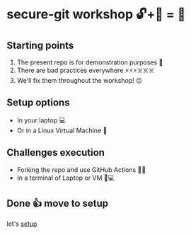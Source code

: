 # secure-git workshop 🔓+🔑 = 🔐

## Starting points
1. The present repo is for demonstration purposes 🚗     
2. There are bad practices everywhere ⚡⚡⚡☠️☠️☠️
3. We'll fix them throughout the workshop! 😉

## Setup options
- In your laptop 💻
- Or in a Linux Virtual Machine 🧵

## Challenges execution
- Forking the repo and use GitHub Actions 🍴🤖
- In a terminal of Laptop or VM 👤💻

## Done 👍 move to setup
let's [setup](https://github.com/arainho/secure-git-workshop/tree/setup)
